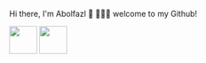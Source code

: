 Hi there, I'm Abolfazl 👋 👩🏾‍💻 welcome to my Github!

<div>
  <img src='https://camo.githubusercontent.com/8467b08ba904f2ee7719cc73234eab302752f65a63e6943d4bf0e422e8c27774/68747470733a2f2f6d65646961322e67697068792e636f6d2f6d656469612f6c6e377a32655772696951416c6c6656636e2f67697068792e6769663f6369643d373930623736313136656338306636646338366264323632356637653966383431383663306134313931333863616665267269643d67697068792e6769662663743d73' style='width:50px' />
<img src='https://camo.githubusercontent.com/9064ad8f725f63430f6e11374ceb79b194ad4f736bce37b7b62f6b0c08c51188/68747470733a2f2f6d65646961302e67697068792e636f6d2f6d656469612f654e41736a4f353574506267616f72376d612f67697068792e6769663f6369643d656366303565343774773872336635697a6f38306a75313461756c62646170327a6b6772376676357979673438657036267269643d67697068792e6769662663743d73' style='width:50px' />
</div>
